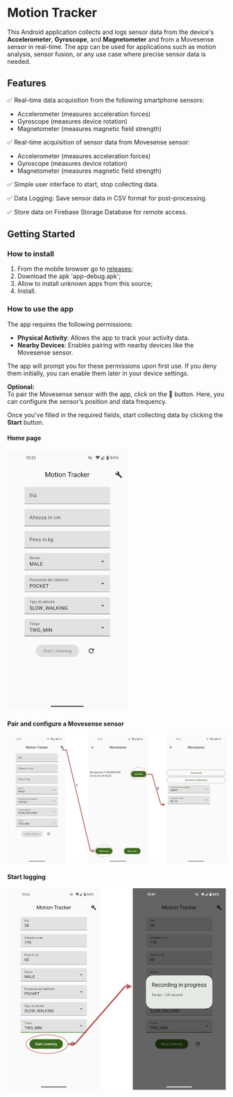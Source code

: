 # Motion Tracker

This Android application collects and logs sensor data from the device's **Accelerometer**,
**Gyroscope**, and **Magnetometer** and from a Movesense sensor in real-time. The app can be used
for
applications such as motion analysis, sensor fusion, or any use case where precise sensor data is
needed.

## Features

✅ Real-time data acquisition from the following smartphone sensors:

- Accelerometer (measures acceleration forces)
- Gyroscope (measures device rotation)
- Magnetometer (measures magnetic field strength)

✅ Real-time acquisition of sensor data from Movesense sensor:

- Accelerometer (measures acceleration forces)
- Gyroscope (measures device rotation)
- Magnetometer (measures magnetic field strength)

✅ Simple user interface to start, stop collecting data.

✅ Data Logging: Save sensor data in CSV format for post-processing.

✅ Store data on Firebase Storage Database for remote access.

## Getting Started

### How to install

1. From the mobile browser go to [releases](https://github.com/ff225/MotionTracker/releases);
2. Download the apk 'app-debug.apk';
3. Allow to install unknown apps from this source;
4. Install.

### How to use the app

The app requires the following permissions:

- **Physical Activity**: Allows the app to track your activity data.
- **Nearby Devices**: Enables pairing with nearby devices like the Movesense sensor.

The app will prompt you for these permissions upon first use. If you deny them initially, you can
enable them later in your device settings.

**Optional:**  
To pair the Movesense sensor with the app, click on the 🔧 button. Here, you can configure the
sensor’s position and data frequency.

Once you've filled in the required fields, start collecting data by clicking the **Start** button.

#### Home page

![Home page](MotionTracker-HomePage.drawio.png)

#### Pair and configure a Movesense sensor

![Pair a movesense](MotionTracker.drawio.png)

#### Start logging

![Start logging](MotionTracker-StartListening.drawio.png)
